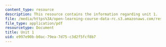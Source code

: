```yaml
---
content_type: resource
description: This resource contains the information regarding unit 1.
file: /media/https%3A/open-learning-course-data-rc.s3.amazonaws.com/res-21g-003-learning-chinese-a-foundation-course-in-mandarin-spring-2011/e997e90bb0ac79ea7d75c3d2f5fcf8b7_MITRES_21G_003S11_unit01.pdf
file_type: application/pdf
resourcetype: Document
title: Unit 1
uid: e997e90b-b0ac-79ea-7d75-c3d2f5fcf8b7
---
```

